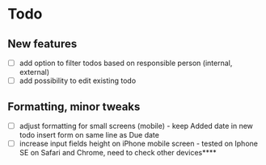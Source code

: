 # Todo

## New features

- [ ] add option to filter todos based on responsible person (internal, external)
- [ ] add possibility to edit existing todo

## Formatting, minor tweaks

- [ ] adjust formatting for small screens (mobile) - keep Added date in new todo insert form on same line as Due date
- [ ] increase input fields height on iPhone mobile screen - tested on Iphone SE on Safari and Chrome, need to check other devices****
